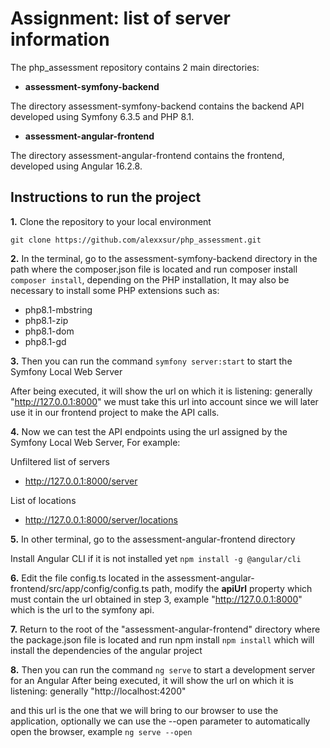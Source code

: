 # Assignment: list of server information

The php_assessment repository contains 2 main directories:

* **assessment-symfony-backend**

The directory assessment-symfony-backend contains the backend API developed using Symfony 6.3.5 and PHP 8.1.

* **assessment-angular-frontend**

The directory assessment-angular-frontend contains the frontend, developed using Angular 16.2.8.



## Instructions to run the project

**1.** Clone the repository to your local environment

   `git clone https://github.com/alexxsur/php_assessment.git`

**2.** In the terminal, go to the assessment-symfony-backend directory in the path where the composer.json file is located and run composer install
`composer install`, depending on the PHP installation, It may also be necessary to install some PHP extensions such as:
* php8.1-mbstring
* php8.1-zip
* php8.1-dom
* php8.1-gd

**3.** Then you can run the command `symfony server:start` to start the Symfony Local Web Server

After being executed, it will show the url on which it is listening: generally "http://127.0.0.1:8000" we must take this url into account since we will later use it in our frontend project to make the API calls.

**4.** Now we can test the API endpoints using the url assigned by the Symfony Local Web Server, For example:

Unfiltered list of servers
* http://127.0.0.1:8000/server

List of locations
* http://127.0.0.1:8000/server/locations


**5.** In other terminal, go to the assessment-angular-frontend directory

Install Angular CLI  if it is not installed yet
`npm install -g @angular/cli`


**6.** Edit the file config.ts located in the assessment-angular-frontend/src/app/config/config.ts path, modify the **apiUrl** property which must contain the url obtained in step 3, example "http://127.0.0.1:8000" which is the url to the symfony api.

**7.** Return to the root of the "assessment-angular-frontend" directory where the package.json file is located and run npm install
`npm install` which will install the dependencies of the angular project


**8.** Then you can run the command `ng serve` to start a development server for an Angular
After being executed, it will show the url on which it is listening: generally "http://localhost:4200"

and this url is the one that we will bring to our browser to use the application, optionally we can use the --open parameter to automatically open the browser, example `ng serve --open`
